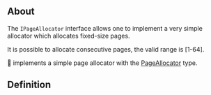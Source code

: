 ﻿---
uid: Tomate.IPageAllocator
---

## About

The `IPageAllocator` interface allows one to implement a very simple allocator which allocates fixed-size pages. 

It is possible to allocate consecutive pages, the valid range is [1-64].

🍅 implements a simple page allocator with the [PageAllocator](<xref:Tomate.PageAllocator>) type.

## Definition